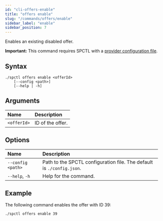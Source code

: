 ```yaml
---
id: "cli-offers-enable"
title: "offers enable"
slug: "/commands/offers/enable"
sidebar_label: "enable"
sidebar_position: 7
---
```


Enables an existing disabled <a id="offer"><span className="dashed-underline">offer</span></a>.

**Important:** This command requires SPCTL with a [provider configuration file](/cli/#configure-spctl-for-providers).

## Syntax

```
./spctl offers enable <offerId>
    [--config <path>]
    [--help | -h]
```

## Arguments

| **Name** | **Description** |
| :- | :- |
| `<offerId>` | ID of the offer. |

## Options

| **Name** |**Description** |
| :- | :- |
| `--config <path>` | Path to the SPCTL configuration file. The default is `./config.json`. |
| `--help`, `-h` | Help for the command. |

## Example

The following command enables the offer with ID 39:

```
./spctl offers enable 39
```